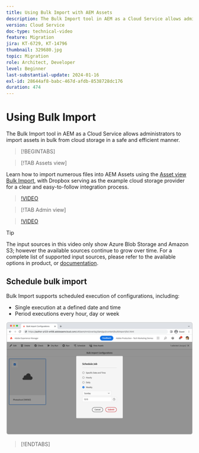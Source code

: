 ```yaml
---
title: Using Bulk Import with AEM Assets
description: The Bulk Import tool in AEM as a Cloud Service allows administrators to import assets in bulk from cloud storage (Azure Blob Storage or Amazon S3) in a safe and efficient manner.
version: Cloud Service
doc-type: technical-video
feature: Migration
jira: KT-6729, KT-14796
thumbnail: 329680.jpg
topic: Migration
role: Architect, Developer
level: Beginner
last-substantial-update: 2024-01-16
exl-id: 28644af8-babc-467d-afdb-8538728dc176
duration: 474
---
```

# Using Bulk Import

The Bulk Import tool in AEM as a Cloud Service allows administrators to import assets in bulk from cloud storage in a safe and efficient manner.

>[!BEGINTABS]

>[!TAB Assets view]

Learn how to import numerous files into AEM Assets using the [Asset view](https://experienceleague.adobe.com/docs/experience-manager-cloud-service/content/assets/assets-view/assets-view-introduction.html) [Bulk Import](https://experienceleague.adobe.com/docs/experience-manager-cloud-service/content/assets/assets-view/bulk-import-assets-view.html), with Dropbox serving as the example cloud storage provider for a clear and easy-to-follow integration process.

>[!VIDEO](https://video.tv.adobe.com/v/3426857/?learn=on)

>[!TAB Admin view]

>[!VIDEO](https://video.tv.adobe.com/v/329680?quality=12&learn=on)

>[!TIP]
>
> The input sources in this video only show Azure Blob Storage and Amazon S3; however the available sources continue to grow over time. For a complete list of supported input sources, please refer to the available options in product, or [documentation](https://experienceleague.adobe.com/docs/experience-manager-cloud-service/content/assets/manage/add-assets.html#bulk-upload).

## Schedule bulk import

Bulk Import supports scheduled execution of configurations, including:

+ Single execution at a defined date and time
+ Period executions every hour, day or week

![Bulk import schedule](./assets/bulk-import/schedule.png)

>[!ENDTABS]
